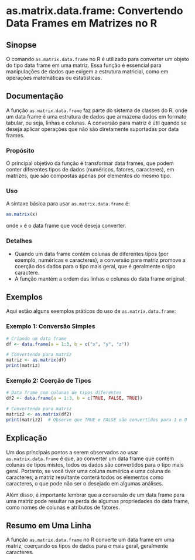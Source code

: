 <!--
Meta Description: # as.matrix.data.frame: Convertendo Data Frames em Matrizes no R ## Sinopse O comando `as.matrix.data.frame` no R é utilizado para converter um objeto...
Meta Keywords: data, frame, para, que, matrix
-->

# as.matrix.data.frame: Convertendo Data Frames em Matrizes no R

## Sinopse
O comando `as.matrix.data.frame` no R é utilizado para converter um objeto do tipo data frame em uma matriz. Essa função é essencial para manipulações de dados que exigem a estrutura matricial, como em operações matemáticas ou estatísticas.

## Documentação
A função `as.matrix.data.frame` faz parte do sistema de classes do R, onde um data frame é uma estrutura de dados que armazena dados em formato tabular, ou seja, linhas e colunas. A conversão para matriz é útil quando se deseja aplicar operações que não são diretamente suportadas por data frames.

### Propósito
O principal objetivo da função é transformar data frames, que podem conter diferentes tipos de dados (numéricos, fatores, caracteres), em matrizes, que são compostas apenas por elementos do mesmo tipo.

### Uso
A sintaxe básica para usar `as.matrix.data.frame` é:

```R
as.matrix(x)
```

onde `x` é o data frame que você deseja converter.

### Detalhes
- Quando um data frame contém colunas de diferentes tipos (por exemplo, numéricas e caracteres), a conversão para matriz promove a coerção dos dados para o tipo mais geral, que é geralmente o tipo caractere.
- A função mantém a ordem das linhas e colunas do data frame original.

## Exemplos
Aqui estão alguns exemplos práticos do uso de `as.matrix.data.frame`:

### Exemplo 1: Conversão Simples
```R
# Criando um data frame
df <- data.frame(a = 1:3, b = c("x", "y", "z"))

# Convertendo para matriz
matriz <- as.matrix(df)
print(matriz)
```

### Exemplo 2: Coerção de Tipos
```R
# Data frame com colunas de tipos diferentes
df2 <- data.frame(a = 1:3, b = c(TRUE, FALSE, TRUE))

# Convertendo para matriz
matriz2 <- as.matrix(df2)
print(matriz2)  # Observe que TRUE e FALSE são convertidos para 1 e 0
```

## Explicação
Um dos principais pontos a serem observados ao usar `as.matrix.data.frame` é que, ao converter um data frame que contém colunas de tipos mistos, todos os dados são convertidos para o tipo mais geral. Portanto, se você tiver uma coluna numérica e uma coluna de caracteres, a matriz resultante conterá todos os elementos como caracteres, o que pode não ser o desejado em algumas análises.

Além disso, é importante lembrar que a conversão de um data frame para uma matriz pode resultar na perda de algumas propriedades do data frame, como nomes de colunas e atributos de fatores.

## Resumo em Uma Linha
A função `as.matrix.data.frame` no R converte um data frame em uma matriz, coerçando os tipos de dados para o mais geral, geralmente caracteres.